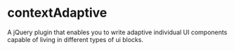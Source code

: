 contextAdaptive
===============

A jQuery plugin that enables you to write adaptive individual UI components capable of living in different types of ui blocks.
